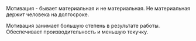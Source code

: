Мотивация - бывает материальная и не материальная. Не материальная держит человека на долгосроке.

Мотивация занимает большую степень в результате работы. Обеспечивает производительность и меньшую текучку.